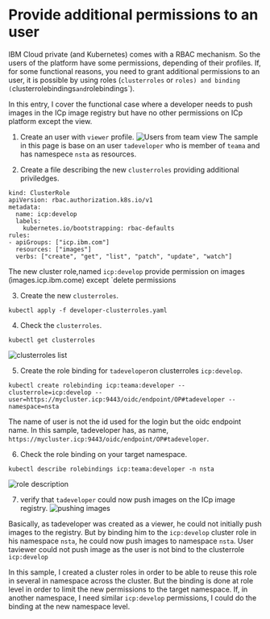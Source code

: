 # Provide additional permissions to an user

IBM Cloud private (and Kubernetes) comes with a RBAC mechanism. So the users of the platform have some permissions, depending of their profiles.
If, for some functional reasons, you need to grant additional permissions to an user, it is possible by using roles (`clusterroles` or `roles) and binding (`clusterrolebindings` and `rolebindings`).

In this entry, I cover the functional case where
a developer needs to push images in the ICp image registry but have no other permissions on ICp platform except the view.

1. Create an user with `viewer` profile.
![Users from team view](./image/rbac_add_priviledges_1.png)
  The sample in this page is base on an user `tadeveloper` who is member of `teama` and has namespece `nsta` as resources.

2. Create a file describing the new `clusterroles` providing additional priviledges.
  ```
  kind: ClusterRole
  apiVersion: rbac.authorization.k8s.io/v1
  metadata:
    name: icp:develop
    labels:
      kubernetes.io/bootstrapping: rbac-defaults
  rules:
  - apiGroups: ["icp.ibm.com"]
    resources: ["images"]
    verbs: ["create", "get", "list", "patch", "update", "watch"]

  ```
  The new cluster role,named `icp:develop` provide permission on images (ìmages.icp.ibm.come) except `delete permissions

3. Create the new `clusterroles`.
```
kubectl apply -f developer-clusterroles.yaml
```
4. Check the `clusterroles`.
```
kubectl get clusterroles
```
![clusterroles list](./image/rbac_add_priviledges_2.png)

5. Create the role binding for `tadeveloper`on clusterroles `icp:develop`.
```
kubectl create rolebinding icp:teama:developer --clusterrole=icp:develop --user=https://mycluster.icp:9443/oidc/endpoint/OP#tadeveloper --namespace=nsta
```
  The name of user is not the id used for the login but the oidc endpoint name. In this sample, tadeveloper has, as name, `https://mycluster.icp:9443/oidc/endpoint/OP#tadeveloper`.

6. Check the role binding on your target namespace.
```
kubectl describe rolebindings icp:teama:developer -n nsta
```
![role description](./image/rbac_add_priviledges_8.png)

7. verify that `tadeveloper` could now push images on the ICp image registry.
![pushing images](./image/rbac_add_priviledges_7.png)

Basically, as tadeveloper was created as a viewer, he could not initially push images to the registry. But by binding him to the `icp:develop` cluster role in his namespace `nsta`, he could now push images to namespace `nsta`.
User taviewer could not push image as the user is not bind to the clusterrole `icp:develop`


In this sample, I created a cluster roles in order to be able to reuse this role in several in namespace across the cluster. But the binding is done at role level in order to limit the new permissions to the target namespace. If, in another namespace, I need similar `icp:develop` permissions, I could do the binding at the new namespace level.  
